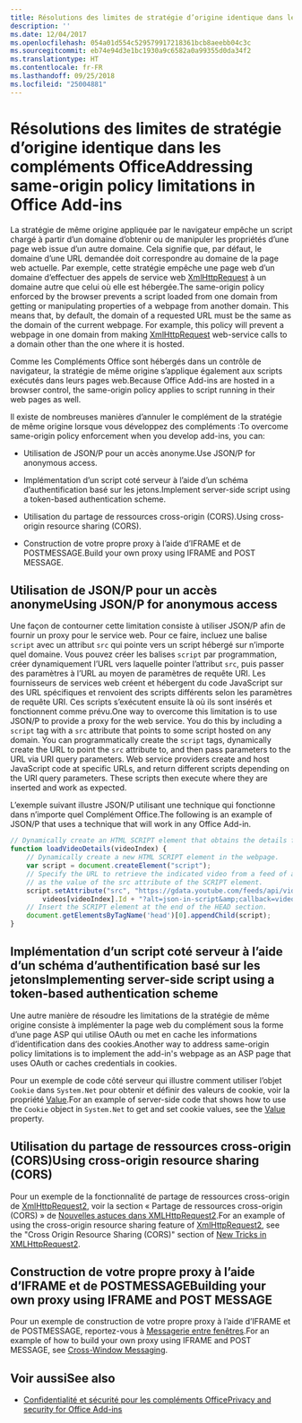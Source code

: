 ```yaml
---
title: Résolutions des limites de stratégie d’origine identique dans les compléments Office
description: ''
ms.date: 12/04/2017
ms.openlocfilehash: 054a01d554c529579917218361bcb8aeebb04c3c
ms.sourcegitcommit: eb74e94d3e1bc1930a9c6582a0a99355d0da34f2
ms.translationtype: HT
ms.contentlocale: fr-FR
ms.lasthandoff: 09/25/2018
ms.locfileid: "25004881"
---
```

# <a name="addressing-same-origin-policy-limitations-in-office-add-ins"></a><span data-ttu-id="3bf37-102">Résolutions des limites de stratégie d’origine identique dans les compléments Office</span><span class="sxs-lookup"><span data-stu-id="3bf37-102">Addressing same-origin policy limitations in Office Add-ins</span></span>


<span data-ttu-id="3bf37-p101">La stratégie de même origine appliquée par le navigateur empêche un script chargé à partir d’un domaine d’obtenir ou de manipuler les propriétés d’une page web issue d’un autre domaine. Cela signifie que, par défaut, le domaine d’une URL demandée doit correspondre au domaine de la page web actuelle. Par exemple, cette stratégie empêche une page web d’un domaine d’effectuer des appels de service web [XmlHttpRequest](https://www.w3.org/TR/XMLHttpRequest/) à un domaine autre que celui où elle est hébergée.</span><span class="sxs-lookup"><span data-stu-id="3bf37-p101">The same-origin policy enforced by the browser prevents a script loaded from one domain from getting or manipulating properties of a webpage from another domain. This means that, by default, the domain of a requested URL must be the same as the domain of the current webpage. For example, this policy will prevent a webpage in one domain from making [XmlHttpRequest](https://www.w3.org/TR/XMLHttpRequest/) web-service calls to a domain other than the one where it is hosted.</span></span>

<span data-ttu-id="3bf37-106">Comme les Compléments Office sont hébergés dans un contrôle de navigateur, la stratégie de même origine s’applique également aux scripts exécutés dans leurs pages web.</span><span class="sxs-lookup"><span data-stu-id="3bf37-106">Because Office Add-ins are hosted in a browser control, the same-origin policy applies to script running in their web pages as well.</span></span>

<span data-ttu-id="3bf37-107">Il existe de nombreuses manières d’annuler le complément de la stratégie de même origine lorsque vous développez des compléments :</span><span class="sxs-lookup"><span data-stu-id="3bf37-107">To overcome same-origin policy enforcement when you develop add-ins, you can:</span></span>

- <span data-ttu-id="3bf37-108">Utilisation de JSON/P pour un accès anonyme.</span><span class="sxs-lookup"><span data-stu-id="3bf37-108">Use JSON/P for anonymous access.</span></span> 
    
- <span data-ttu-id="3bf37-109">Implémentation d’un script coté serveur à l’aide d’un schéma d’authentification basé sur les jetons.</span><span class="sxs-lookup"><span data-stu-id="3bf37-109">Implement server-side script using a token-based authentication scheme.</span></span>
    
- <span data-ttu-id="3bf37-110">Utilisation du partage de ressources cross-origin (CORS).</span><span class="sxs-lookup"><span data-stu-id="3bf37-110">Using cross-origin resource sharing (CORS).</span></span>
    
- <span data-ttu-id="3bf37-111">Construction de votre propre proxy à l’aide d’IFRAME et de POSTMESSAGE.</span><span class="sxs-lookup"><span data-stu-id="3bf37-111">Build your own proxy using IFRAME and POST MESSAGE.</span></span>
    

## <a name="using-jsonp-for-anonymous-access"></a><span data-ttu-id="3bf37-112">Utilisation de JSON/P pour un accès anonyme</span><span class="sxs-lookup"><span data-stu-id="3bf37-112">Using JSON/P for anonymous access</span></span>


<span data-ttu-id="3bf37-p102">Une façon de contourner cette limitation consiste à utiliser JSON/P afin de fournir un proxy pour le service web. Pour ce faire, incluez une balise `script` avec un attribut `src` qui pointe vers un script hébergé sur n’importe quel domaine. Vous pouvez créer les balises `script` par programmation, créer dynamiquement l’URL vers laquelle pointer l’attribut `src`, puis passer des paramètres à l’URL au moyen de paramètres de requête URI. Les fournisseurs de services web créent et hébergent du code JavaScript sur des URL spécifiques et renvoient des scripts différents selon les paramètres de requête URI. Ces scripts s’exécutent ensuite là où ils sont insérés et fonctionnent comme prévu.</span><span class="sxs-lookup"><span data-stu-id="3bf37-p102">One way to overcome this limitation is to use JSON/P to provide a proxy for the web service. You do this by including a `script` tag with a `src` attribute that points to some script hosted on any domain. You can programmatically create the `script` tags, dynamically create the URL to point the `src` attribute to, and then pass parameters to the URL via URI query parameters. Web service providers create and host JavaScript code at specific URLs, and return different scripts depending on the URI query parameters. These scripts then execute where they are inserted and work as expected.</span></span>

<span data-ttu-id="3bf37-118">L’exemple suivant illustre JSON/P utilisant une technique qui fonctionne dans n’importe quel Complément Office.</span><span class="sxs-lookup"><span data-stu-id="3bf37-118">The following is an example of JSON/P that uses a technique that will work in any Office Add-in.</span></span>

```js
// Dynamically create an HTML SCRIPT element that obtains the details for the specified video.
function loadVideoDetails(videoIndex) {
    // Dynamically create a new HTML SCRIPT element in the webpage.
    var script = document.createElement("script");
    // Specify the URL to retrieve the indicated video from a feed of a current list of videos,
    // as the value of the src attribute of the SCRIPT element. 
    script.setAttribute("src", "https://gdata.youtube.com/feeds/api/videos/" + 
        videos[videoIndex].Id + "?alt=json-in-script&amp;callback=videoDetailsLoaded");
    // Insert the SCRIPT element at the end of the HEAD section.
    document.getElementsByTagName('head')[0].appendChild(script);
}

```


## <a name="implementing-server-side-script-using-a-token-based-authentication-scheme"></a><span data-ttu-id="3bf37-119">Implémentation d’un script coté serveur à l’aide d’un schéma d’authentification basé sur les jetons</span><span class="sxs-lookup"><span data-stu-id="3bf37-119">Implementing server-side script using a token-based authentication scheme</span></span>


<span data-ttu-id="3bf37-120">Une autre manière de résoudre les limitations de la stratégie de même origine consiste à implémenter la page web du complément sous la forme d’une page ASP qui utilise OAuth ou met en cache les informations d’identification dans des cookies.</span><span class="sxs-lookup"><span data-stu-id="3bf37-120">Another way to address same-origin policy limitations is to implement the add-in's webpage as an ASP page that uses OAuth or caches credentials in cookies.</span></span>

<span data-ttu-id="3bf37-121">Pour un exemple de code côté serveur qui illustre comment utiliser l’objet `Cookie` dans `System.Net` pour obtenir et définir des valeurs de cookie, voir la propriété [Value](https://docs.microsoft.com/dotnet/api/system.net.cookie.value?view=netframework-4.7.2).</span><span class="sxs-lookup"><span data-stu-id="3bf37-121">For an example of server-side code that shows how to use the  `Cookie` object in `System.Net` to get and set cookie values, see the [Value](https://docs.microsoft.com/dotnet/api/system.net.cookie.value?view=netframework-4.7.2) property.</span></span>


## <a name="using-cross-origin-resource-sharing-cors"></a><span data-ttu-id="3bf37-122">Utilisation du partage de ressources cross-origin (CORS)</span><span class="sxs-lookup"><span data-stu-id="3bf37-122">Using cross-origin resource sharing (CORS)</span></span>


<span data-ttu-id="3bf37-123">Pour un exemple de la fonctionnalité de partage de ressources cross-origin de [XmlHttpRequest2](http://dvcs.w3.org/hg/xhr/raw-file/tip/Overview.html), voir la section « Partage de ressources cross-origin (CORS) » de [Nouvelles astuces dans XMLHttpRequest2](http://www.html5rocks.com/en/tutorials/file/xhr2/).</span><span class="sxs-lookup"><span data-stu-id="3bf37-123">For an example of using the cross-origin resource sharing feature of [XmlHttpRequest2](http://dvcs.w3.org/hg/xhr/raw-file/tip/Overview.html), see the "Cross Origin Resource Sharing (CORS)" section of [New Tricks in XMLHttpRequest2](http://www.html5rocks.com/en/tutorials/file/xhr2/).</span></span>


## <a name="building-your-own-proxy-using-iframe-and-post-message"></a><span data-ttu-id="3bf37-124">Construction de votre propre proxy à l’aide d’IFRAME et de POSTMESSAGE</span><span class="sxs-lookup"><span data-stu-id="3bf37-124">Building your own proxy using IFRAME and POST MESSAGE</span></span>


<span data-ttu-id="3bf37-125">Pour un exemple de construction de votre propre proxy à l’aide d’IFRAME et de POSTMESSAGE, reportez-vous à [Messagerie entre fenêtres](http://ejohn.org/blog/cross-window-messaging/).</span><span class="sxs-lookup"><span data-stu-id="3bf37-125">For an example of how to build your own proxy using IFRAME and POST MESSAGE, see [Cross-Window Messaging](http://ejohn.org/blog/cross-window-messaging/).</span></span>


## <a name="see-also"></a><span data-ttu-id="3bf37-126">Voir aussi</span><span class="sxs-lookup"><span data-stu-id="3bf37-126">See also</span></span>

- [<span data-ttu-id="3bf37-127">Confidentialité et sécurité pour les compléments Office</span><span class="sxs-lookup"><span data-stu-id="3bf37-127">Privacy and security for Office Add-ins</span></span>](../concepts/privacy-and-security.md)
    

